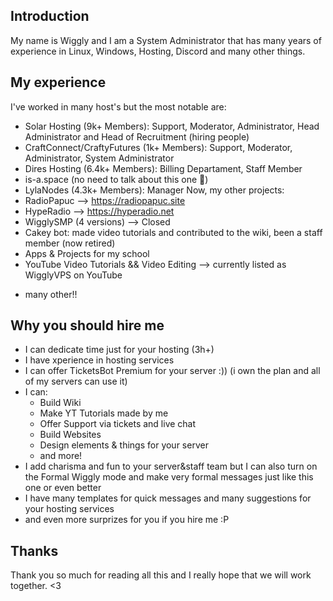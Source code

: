 ## Introduction
My name is Wiggly and I am a System Administrator that has many years of experience in Linux, Windows, Hosting, Discord and many other things.
## My experience
I've worked in many host's but the most notable are:
- Solar Hosting (9k+ Members): Support, Moderator, Administrator, Head Administrator and Head of Recruitment (hiring people)
- CraftConnect/CraftyFutures (1k+ Members): Support, Moderator, Administrator, System Administrator
- Dires Hosting (6.4k+ Members): Billing Departament, Staff Member
- is-a.space (no need to talk about this one 🤣)
- LylaNodes (4.3k+ Members): Manager
Now, my other projects:
- RadioPapuc --> https://radiopapuc.site
- HypeRadio --> https://hyperadio.net
- WigglySMP (4 versions) --> Closed
- Cakey bot: made video tutorials and contributed to the wiki, been a staff member (now retired)
- Apps & Projects for my school
- YouTube Video Tutorials && Video Editing --> currently listed as WigglyVPS on YouTube
+ many other!!
## Why you should hire me
- I can dedicate time just for your hosting (3h+)
- I have xperience in hosting services
- I can offer TicketsBot Premium for your server :)) (i own the plan and all of my servers can use it)
- I can:
  - Build Wiki
  - Make YT Tutorials made by me
  - Offer Support via tickets and live chat
  - Build Websites
  - Design elements & things for your server
  - and more!
- I add charisma and fun to your server&staff team but I can also turn on the Formal Wiggly mode and make very formal messages just like this one or even better
- I have many templates for quick messages and many suggestions for your hosting services
- and even more surprizes for you if you hire me :P
## Thanks
Thank you so much for reading all this and I really hope that we will work together. <3
